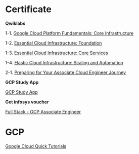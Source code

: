 # Certificate

**Qwiklabs**

1-1. [Google Cloud Platform Fundamentals: Core Infrastructure](https://www.cloudskillsboost.google/course_sessions/1685039/documents/63801)

1-2. [Essential Cloud Infrastructure: Foundation](https://www.cloudskillsboost.google/course_sessions/1685038/documents/314322)

1-3. [Essential Cloud Infrastructure: Core Services](https://www.cloudskillsboost.google/course_sessions/1685040/documents/314453)

1-4. [Elastic Cloud Infrastructure: Scaling and Automation](https://www.cloudskillsboost.google/course_sessions/1831826/documents/338542)

2-1. [Preparing for Your Associate Cloud Engineer Journey](https://www.cloudskillsboost.google/course_templates/77)

**GCP Study App**

[GCP Study App](https://gcp-study-app.dt.r.appspot.com/category/associate_cloud_engineer/study)

**Get infosys voucher**

[Full Stack - GCP Associate Engineer](https://lex.infosysapps.com/web/en/app/toc/lex_auth_013153194786381824537/overview)

# GCP

[Google Cloud Quick Tutorials](https://www.youtube.com/playlist?list=PLuJRcdtonlDAN73rZsRk_eiJ0NU9h1Cms)
